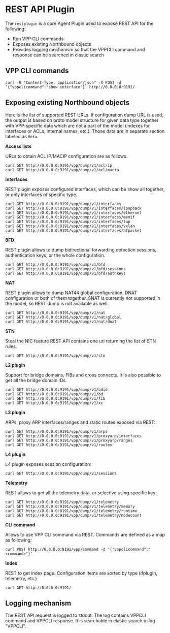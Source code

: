 # REST API Plugin

The `restplugin` is a core Agent Plugin used to expose REST API for the following:
* Run VPP CLI commands
* Exposes existing Northbound objects
* Provides logging mechanism so that the VPPCLI command and response can be searched in elastic search

## VPP CLI commands
```
curl -H "Content-Type: application/json" -X POST -d '{"vppclicommand":"show interface"}' http://0.0.0.0:9191/
```

## Exposing existing Northbound objects

Here is the list of supported REST URLs. If configuration dump URL is used, the output is based on proto model
structure for given data type together with VPP-specific data which are not a part of the model (indexes for
interfaces or ACLs, internal names, etc.). Those data are in separate section labeled as `Meta`.

**Access lists**

URLs to obtain ACL IP/MACIP configuration are as follows.

```
curl GET http://0.0.0.0:9191/vpp/dump/v1/acl/ip
curl GET http://0.0.0.0:9191/vpp/dump/v1/acl/macip 
```

**Interfaces**

REST plugin exposes configured interfaces, which can be show all together, or only interfaces
of specific type.
 
```
curl GET http://0.0.0.0:9191/vpp/dump/v1/interfaces
curl GET http://0.0.0.0:9191/vpp/dump/v1/interfaces/loopback
curl GET http://0.0.0.0:9191/vpp/dump/v1/interfaces/ethernet
curl GET http://0.0.0.0:9191/vpp/dump/v1/interfaces/memif
curl GET http://0.0.0.0:9191/vpp/dump/v1/interfaces/tap
curl GET http://0.0.0.0:9191/vpp/dump/v1/interfaces/vxlan
curl GET http://0.0.0.0:9191/vpp/dump/v1/interfaces/afpacket
``` 
 
**BFD**

REST plugin allows to dump bidirectional forwarding detection sessions, authentication keys, 
or the whole configuration. 

```
curl GET http://0.0.0.0:9191/vpp/dump/v1/bfd
curl GET http://0.0.0.0:9191/vpp/dump/v1/bfd/sessions
curl GET http://0.0.0.0:9191/vpp/dump/v1/bfd/authkeys
``` 

**NAT**

REST plugin allows to dump NAT44 global configuration, DNAT configuration or both of them together.
SNAT is currently not supported in the model, so REST dump is not available as well.

```
curl GET http://0.0.0.0:9191/vpp/dump/v1/nat
curl GET http://0.0.0.0:9191/vpp/dump/v1/nat/global
curl GET http://0.0.0.0:9191/vpp/dump/v1/nat/dnat
``` 

**STN**

Steal the NIC feature REST API contains one uri returning the list of STN rules.

```
curl GET http://0.0.0.0:9191/vpp/dump/v1/stn
``` 

**L2 plugin**

Support for bridge domains, FIBs and cross connects. It is also possible to get all 
the bridge domain IDs.

```
curl GET http://0.0.0.0:9191/vpp/dump/v1/bdid
curl GET http://0.0.0.0:9191/vpp/dump/v1/bd
curl GET http://0.0.0.0:9191/vpp/dump/v1/fib
curl GET http://0.0.0.0:9191/vpp/dump/v1/xc
```

**L3 plugin**

ARPs, proxy ARP interfaces/ranges and static routes exposed via REST:

```
curl GET http://0.0.0.0:9191/vpp/dump/v1/arps
curl GET http://0.0.0.0:9191/vpp/dump/v1/proxyarp/interfaces
curl GET http://0.0.0.0:9191/vpp/dump/v1/proxyarp/ranges
curl GET http://0.0.0.0:9191/vpp/dump/v1/routes
```

**L4 plugin**

L4 plugin exposes session configuration:

```
curl GET http://0.0.0.0:9191/vpp/dump/v1/sessions
```

**Telemetry**

REST allows to get all the telemetry data, or selective using specific key:

```
curl GET http://0.0.0.0:9191/vpp/dump/v1/telemetry
curl GET http://0.0.0.0:9191/vpp/dump/v1/telemetry/memory
curl GET http://0.0.0.0:9191/vpp/dump/v1/telemetry/runtime
curl GET http://0.0.0.0:9191/vpp/dump/v1/telemetry/nodecount
```

**CLI command**

Allows to use VPP CLI command via REST. Commands are defined as a map as following:

```
curl POST http://0.0.0.0:9191/vpp/command -d '{"vppclicommand":"<command>"}'
```

**Index**

REST to get index page. Configuration items are sorted by type (ifplugin, telemetry, etc.)

```
curl GET http://0.0.0.0:9191/
```

## Logging mechanism
The REST API request is logged to stdout. The log contains VPPCLI command and VPPCLI response. It is searchable in elastic search using "VPPCLI".
